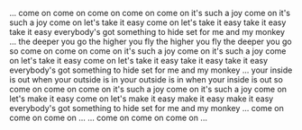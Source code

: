 ...
come on come on
come on come on
come on it's such a joy
come on it's such a joy
come on let's take it easy
come on let's take it easy
take it easy
take it easy
everybody's got something to hide
set for me and my monkey
...
the deeper you go
the higher you fly
the higher you fly
the deeper you go
so come on 
come on 
come on it's such a joy
come on it's such a joy
come on let's take it easy
come on let's take it easy
take it easy
take it easy
everybody's got something to hide
set for me and my monkey
...
your inside is out
when your outside is in
your outside is in
when your inside is out
so come on
come on
come on it's such a joy
come on it's such a joy
come on let's make it easy
come on let's make it easy
make it easy
make it easy
everybody's got something to hide
set for me and my monkey
...
come on come on come on ...
...
come on come on come on ...
